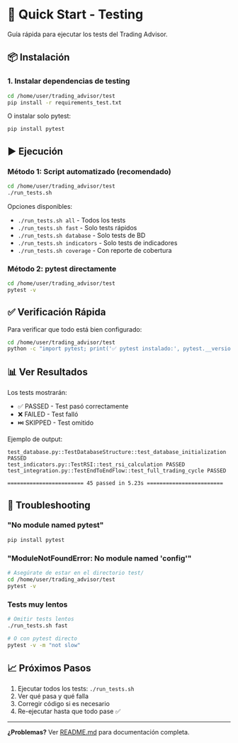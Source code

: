 # 🚀 Quick Start - Testing

Guía rápida para ejecutar los tests del Trading Advisor.

## 📦 Instalación

### 1. Instalar dependencias de testing

```bash
cd /home/user/trading_advisor/test
pip install -r requirements_test.txt
```

O instalar solo pytest:

```bash
pip install pytest
```

## ▶️ Ejecución

### Método 1: Script automatizado (recomendado)

```bash
cd /home/user/trading_advisor/test
./run_tests.sh
```

Opciones disponibles:
- `./run_tests.sh all` - Todos los tests
- `./run_tests.sh fast` - Solo tests rápidos
- `./run_tests.sh database` - Solo tests de BD
- `./run_tests.sh indicators` - Solo tests de indicadores
- `./run_tests.sh coverage` - Con reporte de cobertura

### Método 2: pytest directamente

```bash
cd /home/user/trading_advisor/test
pytest -v
```

## ✅ Verificación Rápida

Para verificar que todo está bien configurado:

```bash
cd /home/user/trading_advisor/test
python -c "import pytest; print('✅ pytest instalado:', pytest.__version__)"
```

## 📊 Ver Resultados

Los tests mostrarán:
- ✅ PASSED - Test pasó correctamente
- ❌ FAILED - Test falló
- ⏭️  SKIPPED - Test omitido

Ejemplo de output:
```
test_database.py::TestDatabaseStructure::test_database_initialization PASSED
test_indicators.py::TestRSI::test_rsi_calculation PASSED
test_integration.py::TestEndToEndFlow::test_full_trading_cycle PASSED

======================== 45 passed in 5.23s ========================
```

## 🐛 Troubleshooting

### "No module named pytest"
```bash
pip install pytest
```

### "ModuleNotFoundError: No module named 'config'"
```bash
# Asegúrate de estar en el directorio test/
cd /home/user/trading_advisor/test
pytest -v
```

### Tests muy lentos
```bash
# Omitir tests lentos
./run_tests.sh fast

# O con pytest directo
pytest -v -m "not slow"
```

## 📈 Próximos Pasos

1. Ejecutar todos los tests: `./run_tests.sh`
2. Ver qué pasa y qué falla
3. Corregir código si es necesario
4. Re-ejecutar hasta que todo pase ✅

---

**¿Problemas?** Ver [README.md](README.md) para documentación completa.
